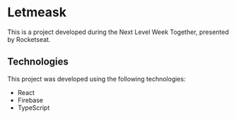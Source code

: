 # Letmeask

This is a project developed during the Next Level Week Together, presented by Rocketseat.

## Technologies
This project was developed using the following technologies:

- React
- Firebase
- TypeScript